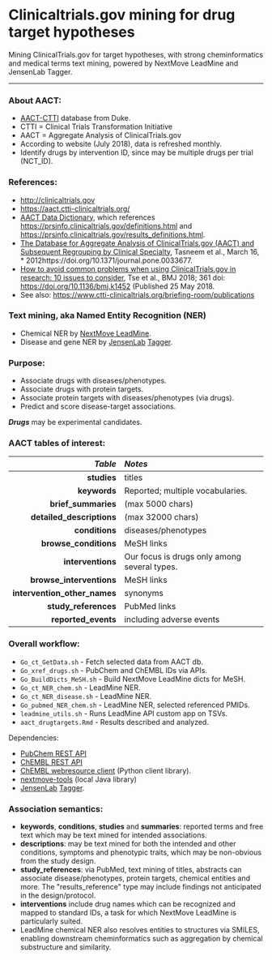 # Clinicaltrials.gov mining for drug target hypotheses

Mining ClinicalTrials.gov for target hypotheses, with strong
cheminformatics and medical terms text mining, powered by NextMove LeadMine
and JensenLab Tagger.

---

### About AACT:
* [AACT-CTTI](https://aact.ctti-clinicaltrials.org/) database from Duke.
* CTTI = Clinical Trials Transformation Initiative
* AACT = Aggregate Analysis of ClinicalTrials.gov
* According to website (July 2018), data is refreshed monthly.
* Identify drugs by intervention ID, since may be multiple drugs per trial (NCT\_ID).

### References:
* <http://clinicaltrials.gov>
* <https://aact.ctti-clinicaltrials.org/>
* [AACT Data Dictionary](https://aact.ctti-clinicaltrials.org/data_dictionary), which references <https://prsinfo.clinicaltrials.gov/definitions.html> and <https://prsinfo.clinicaltrials.gov/results_definitions.html>.
* [The Database for Aggregate Analysis of ClinicalTrials.gov (AACT) and Subsequent Regrouping by Clinical Specialty](https://journals.plos.org/plosone/article?id=10.1371/journal.pone.0033677), Tasneem et al., March 16, * 2012https://doi.org/10.1371/journal.pone.0033677.
* [How to avoid common problems when using ClinicalTrials.gov in research: 10 issues to consider](https://www.bmj.com/content/361/bmj.k1452), Tse et al., BMJ 2018; 361 doi: https://doi.org/10.1136/bmj.k1452 (Published 25 May 2018.
* See also: <https://www.ctti-clinicaltrials.org/briefing-room/publications>

### Text mining, aka Named Entity Recognition (NER)
* Chemical NER by [NextMove LeadMine](http://nextmovesoftware.com).
* Disease and gene NER by [JensenLab](https://jensenlab.org/) [Tagger](https://bitbucket.org/larsjuhljensen/tagger/).

### Purpose:
* Associate drugs with diseases/phenotypes.
* Associate drugs with protein targets.
* Associate protein targets with diseases/phenotypes (via drugs).
* Predict and score disease-target associations.

___Drugs___ may be experimental candidates.

### AACT tables of interest:
| *Table* | *Notes* |
| ---: | :--- |
| **studies** | titles |
| **keywords** | Reported; multiple vocabularies. |
| **brief\_summaries** | (max 5000 chars) |
| **detailed\_descriptions** | (max 32000 chars) |
| **conditions** | diseases/phenotypes |
| **browse\_conditions** | MeSH links |
| **interventions** | Our focus is drugs only among several types. |
| **browse\_interventions** | MeSH links |
| **intervention\_other\_names** | synonyms |
| **study\_references** | PubMed links |
| **reported\_events** | including adverse events |

### Overall workflow:
* `Go_ct_GetData.sh` - Fetch selected data from AACT db.
* `Go_xref_drugs.sh` - PubChem and ChEMBL IDs via APIs.
* `Go_BuildDicts_MeSH.sh` - Build NextMove LeadMine dicts for MeSH.
* `Go_ct_NER_chem.sh` - LeadMine NER.
* `Go_ct_NER_disease.sh` - LeadMine NER.
* `Go_pubmed_NER_chem.sh` - LeadMine NER, selected referenced PMIDs.
* `leadmine_utils.sh` - Runs LeadMine API custom app on TSVs.
* `aact_drugtargets.Rmd` - Results described and analyzed.

Dependencies:
* [PubChem REST API](http://pubchem.ncbi.nlm.nih.gov/rest/pug/)
* [ChEMBL REST API](https://www.ebi.ac.uk/chembl/ws)
* [ChEMBL webresource client](https://github.com/chembl/chembl_webresource_client) \(Python client library\).
* [nextmove-tools](https://github.com/unmtransinfo/nextmove-tools) \(local Java library\)
* [JensenLab](https://jensenlab.org/) [Tagger](https://bitbucket.org/larsjuhljensen/tagger/).

### Association semantics:
* **keywords**, **conditions**, **studies** and **summaries**: reported terms and free text which may be text mined for intended associations.
* **descriptions**:  may be text mined for both the intended and other conditions, symptoms and phenotypic traits, which may be non-obvious from the study design.
* **study\_references**: via PubMed, text mining of titles, abstracts can associate disease/phenotypes, protein targets, chemical entities and more.  The "results\_reference" type may include findings not anticipated in the design/protocol.
* **interventions** include drug names which can be recognized and mapped to standard IDs, a task for which NextMove LeadMine is particularly suited.
* LeadMine chemical NER also resolves entities to structures via SMILES, enabling downstream cheminformatics such as aggregation by chemical substructure and similarity.
